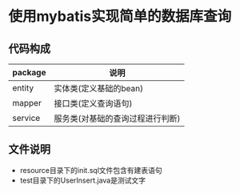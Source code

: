 # 使用mybatis实现简单的数据库查询

## 代码构成
|package|说明|
|-------|----|
|entity|实体类(定义基础的bean)|
|mapper|接口类(定义查询语句)|
|service|服务类(对基础的查询过程进行判断)|
## 文件说明
* resource目录下的init.sql文件包含有建表语句
* test目录下的UserInsert.java是测试文字